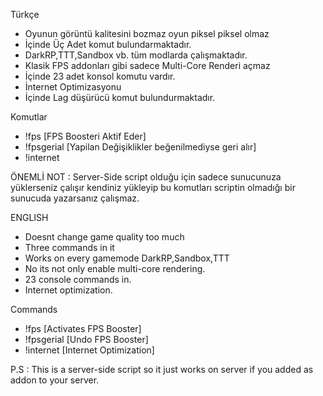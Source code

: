 Türkçe 

* Oyunun görüntü kalitesini bozmaz oyun piksel piksel olmaz
* İçinde Üç Adet komut bulundarmaktadır.
* DarkRP,TTT,Sandbox vb. tüm modlarda çalışmaktadır.
* Klasik FPS addonları gibi sadece Multi-Core Renderi açmaz
* İçinde 23 adet konsol komutu vardır.
* İnternet Optimizasyonu 
* İçinde Lag düşürücü komut bulundurmaktadır.


Komutlar 

* !fps [FPS Boosteri Aktif Eder]
* !fpsgerial [Yapilan Değişiklikler beğenilmediyse geri alır]
* !internet

ÖNEMLİ NOT : Server-Side script olduğu için sadece sunucunuza yüklerseniz çalışır kendiniz yükleyip bu komutları scriptin olmadığı bir sunucuda yazarsanız çalışmaz.




ENGLISH 

* Doesnt change game quality too much
* Three commands in it
* Works on every gamemode DarkRP,Sandbox,TTT
* No its not only enable multi-core rendering.
* 23 console commands in.
* Internet optimization.


Commands

* !fps [Activates FPS Booster]
* !fpsgerial [Undo FPS Booster]
* !internet [Internet Optimization]

P.S : This is a server-side script so it just works on server if you added as addon to your server.
